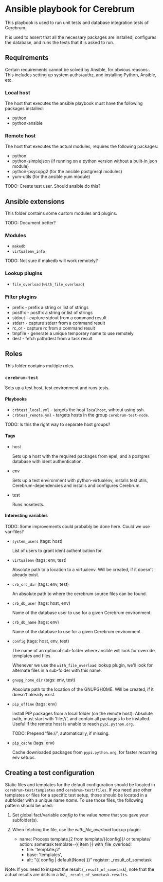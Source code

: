 # Ansible playbook for Cerebrum

This playbook is used to run unit tests and database integration tests of
Cerebrum.

It is used to assert that all the necessary packages are installed, configures
the database, and runs the tests that it is asked to run.

## Requirements

Certain requirements cannot be solved by Ansible, for obvious reasons:. This
includes setting up system auths/authz, and installing Python, Ansible, etc.

### Local host

The host that executes the ansible playbook must have the following packages
installed:

- python
- python-ansible

### Remote host

The host that executes the actual modules, requires the following packages:

- python
- python-simplejson (if running on a python version without a built-in json
  module)
- python-psycopg2 (for the ansible postgresql modules)
- yum-utils (for the ansible yum module)

TODO: Create test user. Should ansible do this?

## Ansible extensions

This folder contains some custom modules and plugins.

TODO: Document better?

### Modules

 - `makedb`
 - `virtualenv_info`

TODO: Not sure if makedb will work remotely?

### Lookup plugins

 - `file_overload` (`with_file_overload`)

### Filter plugins

 - prefix - prefix a string or list of strings
 - postfix - postfix a string or list of strings
 - stdout - capture stdout from a command result
 - stderr - capture stderr from a command result
 - rc_or  - capture rc from a command result
 - tmpfile - generate a unique temporary name to use remotely
 - dest    - fetch path/dest from a task result


## Roles

This folder contains multiple roles.

### `cerebrum-test`

Sets up a test host, test environment and runs tests.

#### Playbooks

- `crbtest_local.yml` - targets the host `localhost`, wihtout using ssh.
- `crbtest_remote.yml` - targets hosts in the group `cerebrum-test-node`.

TODO: Is this the right way to separate host groups?

#### Tags

- host

  Sets up a host with the required packages from epel, and a postgres database
  with ident authentication.

- env
  
  Sets up a test environment with python-virtualenv, installs
  test utils, Cerebrum-dependencies and installs and configures Cerebrum.

- test

  Runs nosetests.

#### Interesting variables

TODO: Some improvements could probably be done here.
      Could we use var-files?

- `system_users` (tags: host)

  List of users to grant ident authentication for.

- `virtualenv` (tags: env, test)

   Absolute path to a location to a virtualenv. Will be created, if it doesn't
   already exist.

- `crb_src_dir` (tags: env, test)

  An absolute path to where the cerebrum source files can be found.

- `crb_db_user` (tags: host, env)

  Name of the database user to use for a given Cerebrum environment.

- `crb_db_name` (tags: env)

  Name of the database to use for a given Cerebrum environment.

- `config` (tags: host, env, test)

  The name of an optional sub-folder where ansible will look for override
  templates and files.

  Whenever we use the `with_file_overload` lookup plugin, we'll look for
  alternate files in a sub-folder with this name.

- `gnupg_home_dir` (tags: env, test)

   Absolute path to the location of the GNUPGHOME. Will be created, if it doesn't
   already exist.

- `pip_offine` (tags: env)

  Install PIP packages from a local folder (on the remote host). Absolute path,
  must start with 'file://', and contain all packages to be installed. Useful if
  the remote host is unable to reach `pypi.python.org`.

  TODO: Prepend 'file://', automatically, if missing.

- `pip_cache` (tags: env)

  Cache downloaded packages from `pypi.python.org`, for faster recurring env
  setups.


## Creating a test configuration

Static files and templates for the default configuration should be located in
`cerebrum-test/templates` and `cerebrum-test/files`. If you need use other
templates or files for a specific test setup, those should be located in a
subfolder with a unique name *name*. To use those files, the following pattern
should be used:

1. Set global fact/variable *config* to the value *name* that you gave your
   subfolder(s).
2. When fetching the file, use the *with_file_overload* lookup plugin:

    - name: Process template.j2 from template/{{config}}/ or template/
      action: sometask template={{ item }}
      with_file_overload:
        - file: 'template.j2'
        - base: 'templates',
        - alt: "{{ config | default(None) }}"
      register: _result_of_sometask

Note: If you need to inspect the result (`_result_of_sometask`), note that
the actual results are dicts in a list, `_result_of_sometask.results`.
